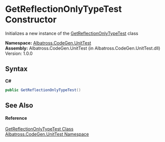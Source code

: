 # GetReflectionOnlyTypeTest Constructor 
 

Initializes a new instance of the <a href="T_Albatross_CodeGen_UnitTest_GetReflectionOnlyTypeTest.md">GetReflectionOnlyTypeTest</a> class

**Namespace:**&nbsp;<a href="N_Albatross_CodeGen_UnitTest.md">Albatross.CodeGen.UnitTest</a><br />**Assembly:**&nbsp;Albatross.CodeGen.UnitTest (in Albatross.CodeGen.UnitTest.dll) Version: 1.0.0

## Syntax

**C#**<br />
``` C#
public GetReflectionOnlyTypeTest()
```


## See Also


#### Reference
<a href="T_Albatross_CodeGen_UnitTest_GetReflectionOnlyTypeTest.md">GetReflectionOnlyTypeTest Class</a><br /><a href="N_Albatross_CodeGen_UnitTest.md">Albatross.CodeGen.UnitTest Namespace</a><br />